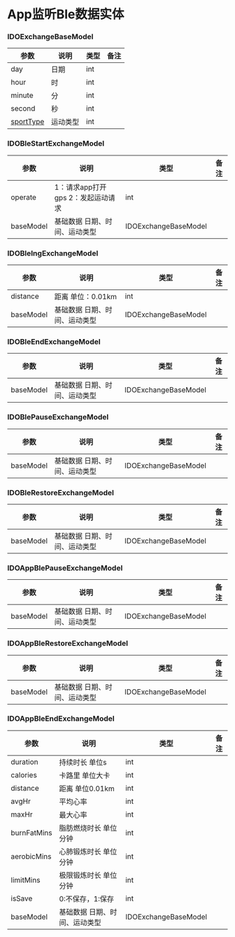 # App监听Ble数据实体

### IDOExchangeBaseModel

| 参数                                 | 说明     | 类型 | 备注 |
| ------------------------------------ | -------- | ---- | ---- |
| day                                  | 日期     | int  |      |
| hour                                 | 时       | int  |      |
| minute                               | 分       | int  |      |
| second                               | 秒       | int  |      |
| [sportType](../enum/IDOSportType.md) | 运动类型 | int  |      |

### IDOBleStartExchangeModel

| 参数      | 说明                              | 类型                 | 备注 |
| --------- | --------------------------------- | -------------------- | ---- |
| operate   | 1：请求app打开gps 2：发起运动请求 | int                  |      |
| baseModel | 基础数据 日期、时间、运动类型     | IDOExchangeBaseModel |      |

### IDOBleIngExchangeModel

| 参数      | 说明                          | 类型                 | 备注 |
| --------- | ----------------------------- | -------------------- | ---- |
| distance  | 距离 单位：0.01km             | int                  |      |
| baseModel | 基础数据 日期、时间、运动类型 | IDOExchangeBaseModel |      |

### IDOBleEndExchangeModel

| 参数      | 说明                          | 类型                 | 备注 |
| --------- | ----------------------------- | -------------------- | ---- |
| baseModel | 基础数据 日期、时间、运动类型 | IDOExchangeBaseModel |      |

### IDOBlePauseExchangeModel

| 参数      | 说明                          | 类型                 | 备注 |
| --------- | ----------------------------- | -------------------- | ---- |
| baseModel | 基础数据 日期、时间、运动类型 | IDOExchangeBaseModel |      |

### IDOBleRestoreExchangeModel

| 参数      | 说明                          | 类型                 | 备注 |
| --------- | ----------------------------- | -------------------- | ---- |
| baseModel | 基础数据 日期、时间、运动类型 | IDOExchangeBaseModel |      |

### IDOAppBlePauseExchangeModel

| 参数      | 说明                          | 类型                 | 备注 |
| --------- | ----------------------------- | -------------------- | ---- |
| baseModel | 基础数据 日期、时间、运动类型 | IDOExchangeBaseModel |      |

### IDOAppBleRestoreExchangeModel

| 参数      | 说明                          | 类型                 | 备注 |
| --------- | ----------------------------- | -------------------- | ---- |
| baseModel | 基础数据 日期、时间、运动类型 | IDOExchangeBaseModel |      |

### IDOAppBleEndExchangeModel

| 参数        | 说明                          | 类型                 | 备注 |
| ----------- | ----------------------------- | -------------------- | ---- |
| duration    | 持续时长 单位s                | int                  |      |
| calories    | 卡路里 单位大卡               | int                  |      |
| distance    | 距离 单位0.01km               | int                  |      |
| avgHr       | 平均心率                      | int                  |      |
| maxHr       | 最大心率                      | int                  |      |
| burnFatMins | 脂肪燃烧时长 单位分钟         | int                  |      |
| aerobicMins | 心肺锻炼时长 单位分钟         | int                  |      |
| limitMins   | 极限锻炼时长 单位分钟         | int                  |      |
| isSave      | 0:不保存，1:保存              | int                  |      |
| baseModel   | 基础数据 日期、时间、运动类型 | IDOExchangeBaseModel |      |